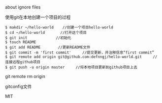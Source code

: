 
about ignore files


使用git在本地创建一个项目的过程
```
$ makdir ~/hello-world    //创建一个项目hello-world
$ cd ~/hello-world       //打开这个项目
$ git init             //初始化
$ touch README
$ git add README        //更新README文件
$ git commit -m 'first commit'     //提交更新，并注释信息“first commit”
$ git remote add origin git@github.com:defnngj/hello-world.git     //连接远程github项目  
$ git push -u origin master     //将本地项目更新到github项目上去
```

git remote rm origin

gitconfig文件

MIT
